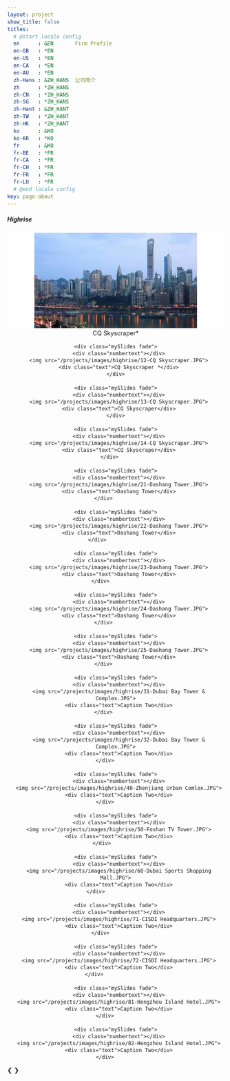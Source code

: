 ```yaml
---
layout: project
show_title: false
titles:
  # @start locale config
  en      : &EN       Firm Profile
  en-GB   : *EN
  en-US   : *EN
  en-CA   : *EN
  en-AU   : *EN
  zh-Hans : &ZH_HANS  公司简介
  zh      : *ZH_HANS
  zh-CN   : *ZH_HANS
  zh-SG   : *ZH_HANS
  zh-Hant : &ZH_HANT
  zh-TW   : *ZH_HANT
  zh-HK   : *ZH_HANT
  ko      : &KO      
  ko-KR   : *KO
  fr      : &KO
  fr-BE   : *FR
  fr-CA   : *FR
  fr-CH   : *FR
  fr-FR   : *FR
  fr-LU   : *FR
  # @end locale config
key: page-about
---
```

##### Highrise

  <div class="slideshow-container">
  <center>
    <div class="mySlides fade">
      <div class="numbertext"></div>
      <img src="/projects/images/highrise/11-CQ Skyscraper.JPG">
      <div class="text">CQ Skyscraper*</div>
    </div>

    <div class="mySlides fade">
      <div class="numbertext"></div>
      <img src="/projects/images/highrise/12-CQ Skyscraper.JPG">
      <div class="text">CQ Skyscraper *</div>
    </div>

    <div class="mySlides fade">
      <div class="numbertext"></div>
      <img src="/projects/images/highrise/13-CQ Skyscraper.JPG">
      <div class="text">CQ Skyscraper</div>
    </div>

    <div class="mySlides fade">
      <div class="numbertext"></div>
      <img src="/projects/images/highrise/14-CQ Skyscraper.JPG">
      <div class="text">CQ Skyscraper</div>
    </div>    

    <div class="mySlides fade">
      <div class="numbertext"></div>
      <img src="/projects/images/highrise/21-Dashang Tower.JPG">
      <div class="text">Dashang Tower</div>
    </div>        

    <div class="mySlides fade">
      <div class="numbertext"></div>
      <img src="/projects/images/highrise/22-Dashang Tower.JPG">
      <div class="text">Dashang Tower</div>
    </div>            

    <div class="mySlides fade">
      <div class="numbertext"></div>
      <img src="/projects/images/highrise/23-Dashang Tower.JPG">
      <div class="text">Dashang Tower</div>
    </div>          

    <div class="mySlides fade">
      <div class="numbertext"></div>
      <img src="/projects/images/highrise/24-Dashang Tower.JPG">
      <div class="text">Dashang Tower</div>
    </div>        

    <div class="mySlides fade">
      <div class="numbertext"></div>
      <img src="/projects/images/highrise/25-Dashang Tower.JPG">
      <div class="text">Dashang Tower</div>
    </div>        

    <div class="mySlides fade">
      <div class="numbertext"></div>
      <img src="/projects/images/highrise/31-Dubai Bay Tower & Complex.JPG">
      <div class="text">Caption Two</div>
    </div>        

    <div class="mySlides fade">
      <div class="numbertext"></div>
      <img src="/projects/images/highrise/32-Dubai Bay Tower & Complex.JPG">
      <div class="text">Caption Two</div>
    </div>       

    <div class="mySlides fade">
      <div class="numbertext"></div>
      <img src="/projects/images/highrise/40-Zhenjiang Urban Comlex.JPG">
      <div class="text">Caption Two</div>
    </div>       

    <div class="mySlides fade">
      <div class="numbertext"></div>
      <img src="/projects/images/highrise/50-Foshan TV Tower.JPG">
      <div class="text">Caption Two</div>
    </div>         

    <div class="mySlides fade">
      <div class="numbertext"></div>
      <img src="/projects/images/highrise/60-Dubai Sports Shopping Mall.JPG">
      <div class="text">Caption Two</div>
    </div>             

    <div class="mySlides fade">
      <div class="numbertext"></div>
      <img src="/projects/images/highrise/71-CISDI Headquarters.JPG">
      <div class="text">Caption Two</div>
    </div>          

    <div class="mySlides fade">
      <div class="numbertext"></div>
      <img src="/projects/images/highrise/72-CISDI Headquarters.JPG">
      <div class="text">Caption Two</div>
    </div>              

    <div class="mySlides fade">
      <div class="numbertext"></div>
      <img src="/projects/images/highrise/81-Hengzhou Island Hotel.JPG">
      <div class="text">Caption Two</div>
    </div>       

    <div class="mySlides fade">
      <div class="numbertext"></div>
      <img src="/projects/images/highrise/82-Hengzhou Island Hotel.JPG">
      <div class="text">Caption Two</div>
    </div>       

  </center>
  <a class="prev" onclick="plusSlides(-1)">&#10094;</a>
  <a class="next" onclick="plusSlides(1)">&#10095;</a>

  </div>
  <br>

  <div style="text-align:center">
    
  </div>

  <script>
  var slideIndex = 1;
  showSlides(slideIndex);

  function plusSlides(n) {
    showSlides(slideIndex += n);
  }

  function currentSlide(n) {
    showSlides(slideIndex = n);
  }

  function showSlides(n) {
    var i;
    var slides = document.getElementsByClassName("mySlides");
    var dots = document.getElementsByClassName("dot");
    if (n > slides.length) {slideIndex = 1}    
    if (n < 1) {slideIndex = slides.length}
    for (i = 0; i < slides.length; i++) {
        slides[i].style.display = "none";  
    }
    for (i = 0; i < dots.length; i++) {
        dots[i].className = dots[i].className.replace(" active", "");
    }
    slides[slideIndex-1].style.display = "block";  
    dots[slideIndex-1].className += " active";
  }
  </script>
